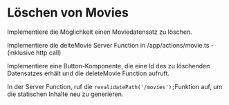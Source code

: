 # Löschen von Movies

Implementiere die Möglichkeit einen Moviedatensatz zu löschen.

Implementiere die delteMovie Server Function in /app/actions/movie.ts - (inklusive http call)

Implementiere eine Button-Komponente, die eine Id des zu löschenden Datensatzes erhält und die deleteMovie Function aufruft.

In der Server Function, ruf die `revalidatePath('/movies');`Funktion auf, um die statischen Inhalte neu zu generieren.
